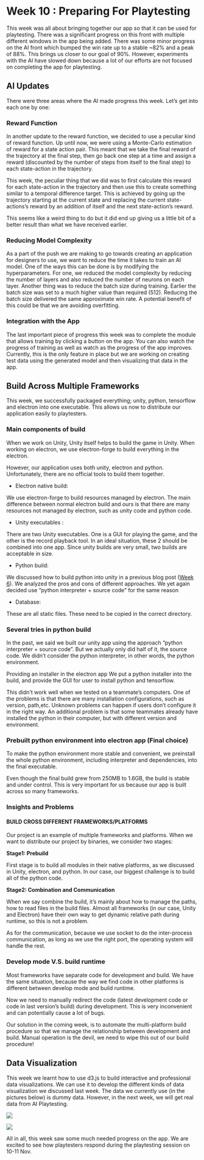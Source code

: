 # Week 10 : Preparing For Playtesting

This week was all about bringing together our app so that it can be used for playtesting. There was a significant progress on this front with multiple different windows in the app being added. There was some minor progress on the AI front which bumped the win rate up to a stable ~82% and a peak of 88%. This brings us closer to our goal of 90%. However, experiments with the AI have slowed down because a lot of our efforts are not focused on completing the app for playtesting.

## AI Updates
There were three areas where the AI made progress this week. Let’s get into each one by one:

### Reward Function
In another update to the reward function, we decided to use a peculiar kind of reward function. Up until now, we were using a Monte-Carlo estimation of reward for a state action pair. This meant that we take the final reward of the trajectory at the final step, then go back one step at a time and assign a reward (discounted by the number of steps from itself to the final step) to each state-action in the trajectory.

This week, the peculiar thing that we did was to first calculate this reward for each state-action in the trajectory and then use this to create something similar to a temporal difference target. This is achieved by going up the trajectory starting at the current state and replacing the current state-actions’s reward by an addition of itself and the next state-action’s reward.

This seems like a weird thing to do but it did end up giving us a little bit of a better result than what we have received earlier.

### Reducing Model Complexity
As a part of the push we are making to go towards creating an application for designers to use, we want to reduce the time it takes to train an AI model. One of the ways this can be done is by modifying the hyperparameters. For one, we reduced the model complexity by reducing the number of layers and also reduced the number of neurons on each layer. Another thing was to reduce the batch size during training. Earlier the batch size was set to a much higher value than required (512). Reducing the batch size delivered the same approximate win rate. A potential benefit of this could be that we are avoiding overfitting.

### Integration with the App
The last important piece of progress this week was to complete the module that allows training by clicking a button on the app. You can also watch the progress of training as well as watch as the progress of the app improves. Currently, this is the only feature in place but we are working on creating test data using the generated model and then visualizing that data in the app.

## Build Across Multiple Frameworks
This week, we successfully packaged everything; unity, python, tensorflow and electron into one executable. This allows us now to distribute our application easily to playtesters.

### Main components of build
When we work on Unity, Unity itself helps to build the game in Unity. When working on electron, we use electron-forge to build everything in the electron. 

However, our application uses both unity, electron and python. Unfortunately, there are no official tools to build them together.

- Electron native build: 

We use electron-forge to build resources managed by electron. The main difference between normal electron build and ours is that there are many resources not managed by electron, such as unity code and python code.

- Unity executables :

There are two Unity executables. One is a GUI for playing the game, and the other is the record playback tool. In an ideal situation, these 2 should be combined into one app. Since unity builds are very small, two builds are acceptable in size.

- Python build:

We discussed how to build python into unity in a previous blog post ([Week 6](https://aiplaytesting.github.io/blogs/week6/)). We analyzed the pros and cons of different approaches. We yet again decided use “python interpreter + source code” for the same reason

- Database:

These are all static files. These need to be copied in the correct directory.

### Several tries in python build
In the past, we said we built our unity app using the approach “python interpreter + source code”. But we actually only did half of it, the source code. We didn’t consider the python interpreter, in other words, the python environment.   

Providing an installer in the electron app
We put a python installer into the build, and provide the GUI for user to install python and tensorflow. 

This didn’t work well when we tested on a teammate’s computers. One of the problems is that there are many installation configurations, such as version, path,etc. Unknown problems can happen if users don’t configure it in the right way. An additional problem is that some teammates already have installed the python in their computer, but with different version  and environment.

### Prebuilt python environment into electron app (Final choice) 
To make the python environment more stable and convenient, we preinstall the whole python environment, including interpreter and dependencies, into the final executable.

Even though the final build grew from 250MB to 1.6GB, the build is stable and under control. This is very important for us because our app is built across so many frameworks.

### Insights and Problems
#### BUILD CROSS DIFFERENT FRAMEWORKS/PLATFORMS 
Our project is an example of multiple frameworks and platforms. When we want to distribute our project by binaries, we consider two stages:

**Stage1: Prebuild**

First stage is to build all modules in their native platforms, as we discussed in Unity, electron, and python. In our case, our biggest challenge is to build all of the python code. 

**Stage2: Combination and Communication**

When we say combine the build, it’s mainly about how to manage the paths, how to read files in the build files. Almost all frameworks (in our case, Unity and Electron) have their own way to get dynamic relative path during runtime, so this is not a problem.

As for the communication, because we use socket to do the inter-process communication, as long as we use the right port, the operating system will handle the rest.

### Develop mode V.S. build runtime
Most frameworks have separate code for development and build. We have the same situation, because the way we find code in other platforms is different between develop mode and build runtime. 

Now we need to manually redirect the code (latest development code or code in last version’s build) during development. This is very inconvenient and can potentially cause a lot of bugs.

Our solution in the coming week, is to automate the multi-platform build procedure so that we manage the relationship between development and build. Manual operation is the devil, we need to wipe this out of our build procedure!

## Data Visualization

This week we learnt how to use d3.js to build interactive and professional data visualizations. We can use it to develop the different kinds of data visualization we discussed last week. The data we currently use (in the pictures below) is dummy data. However, in the next week, we will get real data from AI Playtesting.

![](/images/week10_vis1.png)

![](/images/week10_vis2.png)


All in all, this week saw some much needed progress on the app. We are excited to see how playtesters respond during the playtesting session on 10-11 Nov.
